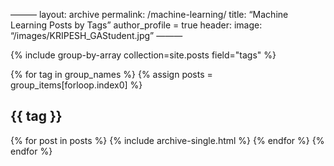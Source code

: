 ———
layout: archive
permalink: /machine-learning/
title: “Machine Learning Posts by Tags”
author_profile = true
header:
    image: “/images/KRIPESH_GAStudent.jpg”
———

{% include group-by-array collection=site.posts field="tags" %}

{% for tag in group_names %}
	{% assign posts = group_items[forloop.index0] %}
	<h2 id="{{ tag | slugify }}" class="archive__subtitle">{{ tag }}</h2>
	{% for post in posts %}
		{% include archive-single.html %}
	{% endfor %}
{% endfor %}

